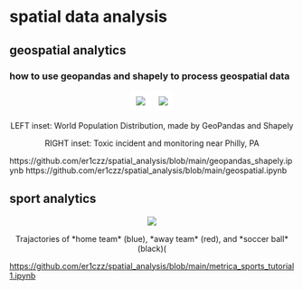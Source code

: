 # spatial data analysis

## geospatial analytics
### how to use geopandas and shapely to process geospatial data

<p align="center"><img src="https://github.com/er1czz/spatial_analysis/blob/main/world_population.PNG" style = "border:10px solid white"> <img src="https://github.com/er1czz/spatial_analysis/blob/main/PA_incident_monitor.png" style = "border:10px solid white"></p> 
<p align="center">LEFT inset: World Population Distribution, made by GeoPandas and Shapely</p>
<p align="center">RIGHT inset: Toxic incident and monitoring near Philly, PA</p>
https://github.com/er1czz/spatial_analysis/blob/main/geopandas_shapely.ipynb
https://github.com/er1czz/spatial_analysis/blob/main/geospatial.ipynb

## sport analytics
<p align="center"><img src="https://github.com/er1czz/spatial_analysis/blob/main/soccer_tracking.png" style = "border:1px solid white"></p> 
<p align="center">Trajactories of *home team* (blue), *away team* (red), and *soccer ball* (black)(</p>

https://github.com/er1czz/spatial_analysis/blob/main/metrica_sports_tutorial1.ipynb

